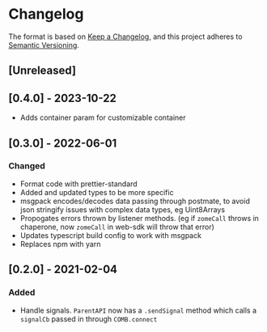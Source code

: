 # Changelog
The format is based on [Keep a Changelog](https://keepachangelog.com/en/1.0.0/),
and this project adheres to [Semantic Versioning](https://semver.org/spec/v2.0.0.html).

## [Unreleased]

## [0.4.0] - 2023-10-22
- Adds container param for customizable container

## [0.3.0] - 2022-06-01

### Changed
- Format code with prettier-standard
- Added and updated types to be more specific
- msgpack encodes/decodes data passing through postmate, to avoid json stringify issues with complex data types, eg Uint8Arrays
- Propogates errors thrown by listener methods. (eg if `zomeCall` throws in chaperone, now `zomeCall` in web-sdk will throw that error)
- Updates typescript build config to work with msgpack
- Replaces npm with yarn

## [0.2.0] - 2021-02-04
### Added
- Handle signals. `ParentAPI` now has a `.sendSignal` method which calls a `signalCb` passed in through `COMB.connect`
